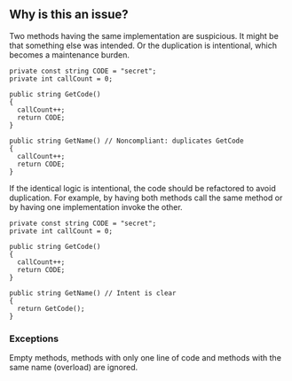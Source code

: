 ## Why is this an issue?
 
Two methods having the same implementation are suspicious. It might be that something else was intended. Or the duplication is intentional, which becomes a maintenance burden.

    private const string CODE = "secret";
    private int callCount = 0;
    
    public string GetCode()
    {
      callCount++;
      return CODE;
    }
    
    public string GetName() // Noncompliant: duplicates GetCode
    {
      callCount++;
      return CODE;
    }

If the identical logic is intentional, the code should be refactored to avoid duplication. For example, by having both methods call the same method or by having one implementation invoke the other.

    private const string CODE = "secret";
    private int callCount = 0;
    
    public string GetCode()
    {
      callCount++;
      return CODE;
    }
    
    public string GetName() // Intent is clear
    {
      return GetCode();
    }

### Exceptions
 
Empty methods, methods with only one line of code and methods with the same name (overload) are ignored.